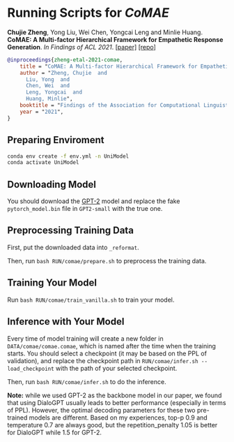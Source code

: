 # Running Scripts for *CoMAE*

**Chujie Zheng**, Yong Liu, Wei Chen, Yongcai Leng and Minlie Huang. **CoMAE: A Multi-factor Hierarchical Framework for Empathetic Response Generation**. *In Findings of ACL 2021*. [[paper]](https://arxiv.org/abs/2105.08316) [[repo]](https://github.com/chujiezheng/CoMAE)

```bib
@inproceedings{zheng-etal-2021-comae,
    title = "CoMAE: A Multi-factor Hierarchical Framework for Empathetic Response Generation",
    author = "Zheng, Chujie  and
      Liu, Yong  and
      Chen, Wei  and
      Leng, Yongcai  and
      Huang, Minlie",
    booktitle = "Findings of the Association for Computational Linguistics: ACL 2021",
    year = "2021",
}
```

## Preparing Enviroment

```bash
conda env create -f env.yml -n UniModel
conda activate UniModel
```

## Downloading Model

You should download the [GPT-2](https://huggingface.co/facebook/gpt2) model and replace the fake `pytorch_model.bin` file in `GPT2-small` with the true one.

## Preprocessing Training Data

First, put the downloaded data into `_reformat`.

Then, run `bash RUN/comae/prepare.sh` to preprocess the training data.

## Training Your Model

Run `bash RUN/comae/train_vanilla.sh` to train your model.

## Inference with Your Model

Every time of model training will create a new folder in `DATA/comae/comae.comae`, which is named after the time when the training starts. You should select a checkpoint (it may be based on the PPL of validation), and replace the checkpoint path in `RUN/comae/infer.sh --load_checkpoint` with the path of your selected checkpoint.

Then, run `bash RUN/comae/infer.sh` to do the inference.

**Note:** while we used GPT-2 as the backbone model in our paper, we found that using DialoGPT usually leads to better performance (especially in terms of PPL). However, the optimal decoding parameters for these two pre-trained models are different. Based on my experiences, top-p 0.9 and temperature 0.7 are always good, but the repetition_penalty 1.05 is better for DialoGPT while 1.5 for GPT-2.
